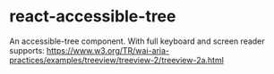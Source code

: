 # react-accessible-tree
An accessible-tree component. With full keyboard and screen reader supports: https://www.w3.org/TR/wai-aria-practices/examples/treeview/treeview-2/treeview-2a.html
